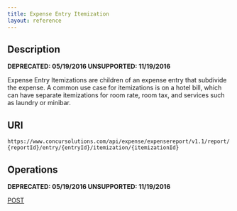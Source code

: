 ```yaml
---
title: Expense Entry Itemization
layout: reference
---
```



## Description
**DEPRECATED: 05/19/2016 UNSUPPORTED: 11/19/2016**  

Expense Entry Itemizations are children of an expense entry that subdivide the expense. A common use case for itemizations is on a hotel bill, which can have separate itemizations for room rate, room tax, and services such as laundry or minibar.

## URI
`https://www.concursolutions.com/api/expense/expensereport/v1.1/report/{reportId}/entry/{entryId}/itemization/{itemizationId}`

## Operations
**DEPRECATED: 05/19/2016 UNSUPPORTED: 11/19/2016**  

[POST](/api-reference-deprecated/version-one-one/expense-entry/post-expense-entry.html)





